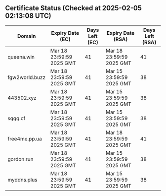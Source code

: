 ## Certificate Status (Checked at 2025-02-05 02:13:08 UTC)
| Domain | Expiry Date (EC) | Days Left (EC) | Expiry Date (RSA) | Days Left (RSA) |
|--------|-------------------|----------------|--------------------|--------------------|
| queena.win | Mar 18 23:59:59 2025 GMT | 41 | Mar 18 23:59:59 2025 GMT | 41 |
| fgw2world.buzz | Mar 18 23:59:59 2025 GMT | 41 | Mar 15 23:59:59 2025 GMT | 38 |
| 443502.xyz | Mar 18 23:59:59 2025 GMT | 41 | Mar 15 23:59:59 2025 GMT | 38 |
| sqqq.cf | Mar 18 23:59:59 2025 GMT | 41 | Mar 15 23:59:59 2025 GMT | 38 |
| free4me.pp.ua | Mar 18 23:59:59 2025 GMT | 41 | Mar 18 23:59:59 2025 GMT | 41 |
| gordon.run | Mar 18 23:59:59 2025 GMT | 41 | Mar 15 23:59:59 2025 GMT | 38 |
| myddns.plus | Mar 18 23:59:59 2025 GMT | 41 | Mar 15 23:59:59 2025 GMT | 38 |
